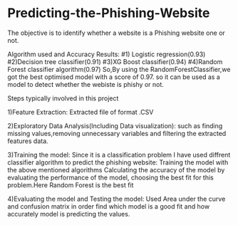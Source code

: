 # Predicting-the-Phishing-Website
The objective is to identify whether a website is a Phishing website one or not.

Algorithm used and Accuracy Results:
#1) Logistic regression(0.93)
#2)Decision tree classifier(0.91)
#3)XG Boost classifier(0.94)
#4)Random Forest classifier algorithm(0.97)
So,By using the RandomForestClassifier,we got the best optimised model with a score of 0.97. so it can be used as a model to detect whether the webiste is phishy or not. 


Steps typically involved in this project

1)Feature Extraction: Extracted file of format .CSV

2)Exploratory Data Analysis(Including Data visualization): such as finding missing values,removing unnecessary variables and filtering the extracted features data.

3)Training the model:
  Since it is a classification problem I have used diffrent classifier algorithm to predict the phishing website:
  Training the model with the above mentioned algorithms
  Calculating the accuracy of the model by evaluating the performance of the model, choosing the best fit for this problem.Here Random       Forest is the best fit

4)Evaluating the model and Testing the model:
 Used Area under the curve and confusion matrix in order find which model is a good fit and how accurately model is predicting the values.
